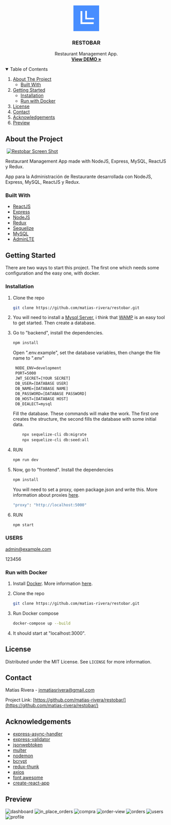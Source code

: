 <!-- PROJECT LOGO -->

<br />
<p align="center">
 <a href="https://github.com/matias-rivera/restobar/">
    <img src="./logo.png" alt="Logo" width="80" height="80">
  </a>

<h3 align="center">RESTOBAR</h3>

<p align="center">
    Restaurant Management App.
    <br />
    <a href="https://restobar-example.herokuapp.com/"><strong>View DEMO »</strong></a>
    <br />
  </p>
</p>

<!-- TABLE OF CONTENTS -->

<details open="open">
  <summary>Table of Contents</summary>
  <ol>
    <li>
      <a href="#about-the-project">About The Project</a>
      <ul>
        <li><a href="#built-with">Built With</a></li>
      </ul>
    </li>
    <li>
      <a href="#getting-started">Getting Started</a>
      <ul>
         <li><a href="#installation">Installation</a></li>
        <li><a href="#run-with-docker">Run with Docker</a></li>
      </ul>
    </li>
    <li><a href="#license">License</a></li>
    <li><a href="#contact">Contact</a></li>
    <li><a href="#acknowledgements">Acknowledgements</a></li>
    <li><a href="#preview">Preview</a></li>
  </ol>
</details>

<!-- ABOUT THE PROJECT -->

## About the Project

![]()
[![Restobar Screen Shot](https://i.ibb.co/YZStk7w/restobar.png)](https://restobar-example.herokuapp.com/)

Restaurant Management App made with NodeJS, Express, MySQL, ReactJS y Redux.

App para la Administración de Restaurante desarrollada con NodeJS, Express, MySQL, ReactJS y Redux.

### Built With

- [ReactJS](https://es.reactjs.org/)
- [Express](https://expressjs.com/es/)
- [NodeJS](https://nodejs.org/es/)
- [Redux](https://redux.js.org/)
- [Sequelize](https://sequelize.org/)
- [MySQL](https://www.mysql.com/)
- [AdminLTE](https://adminlte.io/)

<!-- GETTING STARTED -->

## Getting Started

There are two ways to start this project. The first one which needs some configuration and the easy one, with docker.

### Installation

1. Clone the repo

   ```sh
   git clone https://github.com/matias-rivera/restobar.git
   ```
2. You will need to install a [Mysql Server](https://www.mysql.com/), i think that [WAMP](https://www.wampserver.com/en/) is an easy tool to get started. Then create a database.
3. Go to "backend", install the dependencies.

   ```sh
   npm install
   ```

   Open ".env.example", set the database variables, then change the file name to ".env"

   ```
    NODE_ENV=development
    PORT=5000
    JWT_SECRET=[YOUR SECRET]
    DB_USER=[DATABASE USER]
    DB_NAME=[DATABASE NAME]
    DB_PASSWORD=[DATABASE PASSWORD]
    DB_HOST=[DATABASE HOST]
    DB_DIALECT=mysql
   ```

   Fill the database. These commands will make the work. The first one creates the structure, the second fills the database with some initial data.

   ```sh
       npx sequelize-cli db:migrate
       npx sequelize-cli db:seed:all
   ```
4. RUN

   ```sh
   npm run dev
   ```
5. Now, go to "frontend". Install the dependencies

   ```sh
   npm install
   ```

   You will need to set a proxy, open package.json and write this. More information about proxies [here](https://create-react-app.dev/docs/proxying-api-requests-in-development/).

   ```sh
   "proxy": "http://localhost:5000"
   ```
6. RUN

   ```sh
   npm start
   ```

### USERS

admin@example.com

123456

### Run with Docker

1. Install [Docker](https://www.docker.com/). More information [here](https://docs.docker.com/desktop/windows/install/).
2. Clone the repo

   ```sh
   git clone https://github.com/matias-rivera/restobar.git
   ```
3. Run Docker compose

   ```sh
   docker-compose up --build
   ```
4. It should start at "localhost:3000".

<!-- LICENSE -->

## License

Distributed under the MIT License. See `LICENSE` for more information.

<!-- CONTACT -->

## Contact

Matías Rivera - jnmatiasrivera@gmail.com

Project Link: [https://github.com/matias-rivera/restobar/](https://github.com/matias-rivera/restobar/)

<!-- ACKNOWLEDGEMENTS -->

## Acknowledgements

- [express-async-handler](https://github.com/Abazhenov/express-async-handler)
- [express-validator](https://express-validator.github.io/docs/)
- [jsonwebtoken](https://github.com/auth0/node-jsonwebtoken)
- [multer](https://github.com/expressjs/multer)
- [nodemon](https://github.com/remy/nodemon)
- [bcrypt](https://github.com/kelektiv/node.bcrypt.js)
- [redux-thunk](https://github.com/reduxjs/redux-thunk)
- [axios](https://github.com/axios/axios)
- [font awesome](https://fontawesome.com)
- [create-react-app](https://github.com/facebook/create-react-app)

<!-- PREVIEW -->

## Preview

![dashboard](https://i.ibb.co/YZStk7w/restobar.png)
![in_place_orders](https://i.ibb.co/HhmMpwP/inplace.png)
![compra](https://i.ibb.co/0mSLtW4/COMPRA.png)
![order-view](https://i.ibb.co/8sWPrVM/EDIT-ORDER.png)
![orders](https://i.ibb.co/XkCXXct/ORDENES.png)
![users](https://i.ibb.co/cDWsgw7/USERS.png)
![profile](https://i.ibb.co/CBPjKFg/profile.png)
